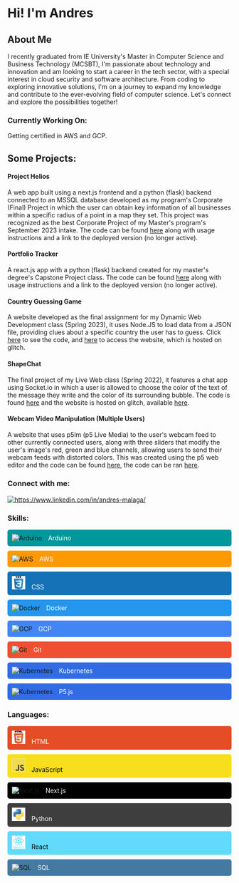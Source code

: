 # Hi! I'm Andres

## About Me

I recently graduated from IE University's Master in Computer Science and Business Technology (MCSBT), I'm passionate about technology and innovation and am looking to start a career in the tech sector, with a special interest in cloud security and software architecture. From coding to exploring innovative solutions, I'm on a journey to expand my knowledge and contribute to the ever-evolving field of computer science. Let's connect and explore the possibilities together!

### Currently Working On:
  Getting certified in AWS and GCP.

## Some Projects:
#### Project Helios
  A web app built using a next.js frontend and a python (flask) backend connected to an MSSQL database developed as my program's Corporate (Final) Project in which the user can obtain key information of all businesses within a specific radius of a point in a map they set. This project was recognized as the best Corporate Project of my Master's program's September 2023 intake. The code can be found [here](https://github.com/Amalaga19/Project-Helios) along with usage instructions and a link to the deployed version (no longer active).
#### Portfolio Tracker
  A react.js app with a python (flask) backend created for my master's degree's Capstone Project class. The code can be found [here](https://github.com/Amalaga19/MCSBT-Capstone) along with usage instructions and a link to the deployed version (no longer active).
#### Country Guessing Game
  A website developed as the final assignment for my Dynamic Web Development class (Spring 2023), it uses Node.JS to load data from a JSON file, providing clues about a specific country the user has to guess. Click [here](https://github.com/Amalaga19/Web-Dev-Final) to see the code, and [here](https://efficacious-pricey-kite.glitch.me/) to access the website, which is hosted on glitch.
#### ShapeChat
  The final project of my Live Web class (Spring 2022), it features a chat app using Socket.io in which a user is allowed to choose the color of the text of the message they write and the color of its surrounding bubble. The code is found [here](https://github.com/Amalaga19/ShapeChat/tree/main) and the website is hosted on glitch, available [here](https://liveweb-final-andres.glitch.me/).
#### Webcam Video Manipulation (Multiple Users)
  A website that uses p5lm (p5 Live Media) to the user's webcam feed to other currently connected users, along with three sliders that modify the user's image's red, green and blue channels, allowing users to send their webcam feeds with distorted colors. This was created using the p5 web editor and the code can be found [here](https://editor.p5js.org/amalaga19/sketches/oSIv0SJ12), the code can be ran [here](https://editor.p5js.org/amalaga19/full/oSIv0SJ12).

<h3 align="left">Connect with me:</h3>
<p align="left">
  <a href="https://www.linkedin.com/in/andres-malaga/" target="blank">
    <img align="center" src="https://raw.githubusercontent.com/rahuldkjain/github-profile-readme-generator/master/src/images/icons/Social/linked-in-alt.svg" alt="https://www.linkedin.com/in/andres-malaga/" height="30" width="40" />
  </a>
</p>

<h3 align="left">Skills:</h3>

<div style="background-color: #00979D; padding: 10px; margin-bottom: 10px; border-radius: 5px;">
  <img src="https://cdn.worldvectorlogo.com/logos/arduino-1.svg" alt="Arduino" width="30" height="30"/>
  <span style="color: white; margin-left: 10px;">Arduino</span>
</div>

<div style="background-color: #FF9900; padding: 10px; margin-bottom: 10px; border-radius: 5px;">
  <img src="https://cdn.jsdelivr.net/gh/devicons/devicon@latest/icons/amazonwebservices/amazonwebservices-line-wordmark.svg" alt="AWS" width="30" height="30"/>
  <span style="color: white; margin-left: 10px;">AWS</span>
</div>

<div style="background-color: #1572B6; padding: 10px; margin-bottom: 10px; border-radius: 5px;">
  <img src="https://raw.githubusercontent.com/devicons/devicon/master/icons/css3/css3-original-wordmark.svg" alt="CSS" width="30" height="30"/>
  <span style="color: white; margin-left: 10px;">CSS</span>
</div>

<div style="background-color: #2496ED; padding: 10px; margin-bottom: 10px; border-radius: 5px;">
  <img src="https://www.vectorlogo.zone/logos/docker/docker-icon.svg" alt="Docker" width="30" height="30"/>
  <span style="color: white; margin-left: 10px;">Docker</span>
</div>

<div style="background-color: #4285F4; padding: 10px; margin-bottom: 10px; border-radius: 5px;">
  <img src="https://www.vectorlogo.zone/logos/google_cloud/google_cloud-icon.svg" alt="GCP" width="30" height="30"/>
  <span style="color: white; margin-left: 10px;">GCP</span>
</div>

<div style="background-color: #F05032; padding: 10px; margin-bottom: 10px; border-radius: 5px;">
  <img src="https://www.vectorlogo.zone/logos/git-scm/git-scm-icon.svg" alt="Git" width="30" height="30"/>
  <span style="color: white; margin-left: 10px;">Git</span>
</div>

<div style="background-color: #326CE5; padding: 10px; margin-bottom: 10px; border-radius: 5px;">
  <img src="https://www.vectorlogo.zone/logos/kubernetes/kubernetes-icon.svg" alt="Kubernetes" width="30" height="30"/>
  <span style="color: white; margin-left: 10px;">Kubernetes</span>
</div>

<div style="background-color: #326CE5; padding: 10px; margin-bottom: 10px; border-radius: 5px;">
  <img src="https://cdn.jsdelivr.net/gh/devicons/devicon@latest/icons/p5js/p5js-original.svg" alt="Kubernetes" width="30" height="30"/>
  <span style="color: white; margin-left: 10px;">P5.js</span>
</div>

<!-- Add more skills as needed -->

<h3 align="left">Languages:</h3>

<div style="background-color: #E44D26; padding: 10px; margin-bottom: 10px; border-radius: 5px;">
  <img src="https://raw.githubusercontent.com/devicons/devicon/master/icons/html5/html5-original-wordmark.svg" alt="HTML" width="30" height="30"/>
  <span style="color: white; margin-left: 10px;">HTML</span>
</div>

<div style="background-color: #F7DF1E; padding: 10px; margin-bottom: 10px; border-radius: 5px;">
  <img src="https://raw.githubusercontent.com/devicons/devicon/master/icons/javascript/javascript-original.svg" alt="JavaScript" width="30" height="30"/>
  <span style="color: black; margin-left: 10px;">JavaScript</span>
</div>

<div style="background-color: #000000; padding: 10px; margin-bottom: 10px; border-radius: 5px;">
  <img src="https://cdn.jsdelivr.net/gh/devicons/devicon@latest/icons/nextjs/nextjs-original.svg" alt="Next.js" width="30" height="30"/>
  <span style="color: white; margin-left: 10px;">Next.js</span>
</div>

<div style="background-color: #3E3E3E; padding: 10px; margin-bottom: 10px; border-radius: 5px;">
  <img src="https://raw.githubusercontent.com/devicons/devicon/master/icons/python/python-original.svg" alt="Python" width="30" height="30"/>
  <span style="color: white; margin-left: 10px;">Python</span>
</div>

<div style="background-color: #61DAFB; padding: 10px; margin-bottom: 10px; border-radius: 5px;">
  <img src="https://raw.githubusercontent.com/devicons/devicon/master/icons/react/react-original-wordmark.svg" alt="React" width="30" height="30"/>
  <span style="color: black; margin-left: 10px;">React</span>
</div>

<div style="background-color: #4479A1; padding: 10px; margin-bottom: 10px; border-radius: 5px;">
  <img src="https://www.vectorlogo.zone/logos/mysql/mysql-icon.svg" alt="SQL" width="30" height="30"/>
  <span style="color: white; margin-left: 10px;">SQL</span>
</div>



<!-- Add more languages as needed -->


<!--
**Amalaga19/Amalaga19** is a ✨ _special_ ✨ repository because its `README.md` (this file) appears on your GitHub profile.

Here are some ideas to get you started:

- 🔭 I’m currently working on ...
- 🌱 I’m currently learning ...
- 👯 I’m looking to collaborate on ...
- 🤔 I’m looking for help with ...
- 💬 Ask me about ...
- 📫 How to reach me: ...
- 😄 Pronouns: ...
- ⚡ Fun fact: ...
-->
